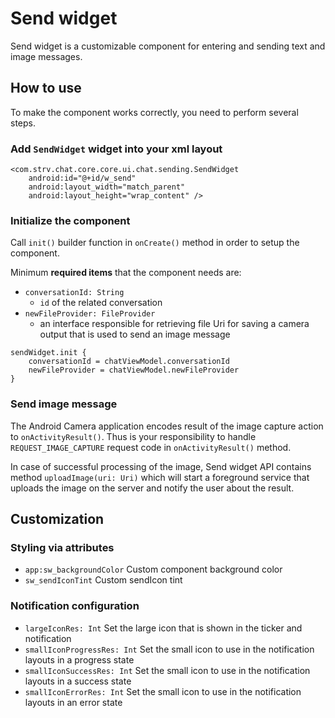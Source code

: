 # Send widget

Send widget is a customizable component for entering and sending text
and image messages. 

## How to use

To make the component works correctly, you need to perform several
steps.

### Add `SendWidget` widget into your xml layout

```
<com.strv.chat.core.core.ui.chat.sending.SendWidget
    android:id="@+id/w_send"
    android:layout_width="match_parent"
    android:layout_height="wrap_content" />
```
### Initialize the component
Call `init()` builder function in `onCreate()` method in order to setup
the component.

Minimum **required items** that the component needs are:
- `conversationId: String` 
  -   `id` of the related conversation
- `newFileProvider: FileProvider`
  - an interface responsible for retrieving file Uri for saving a camera
    output that is used to send an image message
     
```
sendWidget.init {
    conversationId = chatViewModel.conversationId
    newFileProvider = chatViewModel.newFileProvider
}
```

### Send image message
The Android Camera application encodes result of the image capture
action to `onActivityResult()`. Thus is your responsibility to handle
`REQUEST_IMAGE_CAPTURE` request code in `onActivityResult()` method.

In case of successful processing of the image, Send widget API contains
method `uploadImage(uri: Uri)` which will start a foreground service
that uploads the image on the server and notify the user about the
result.

## Customization

### Styling via attributes
- `app:sw_backgroundColor` Custom component background color
- `sw_sendIconTint` Custom sendIcon tint


### Notification configuration
- `largeIconRes: Int` Set the large icon that is shown in the ticker and
  notification
- `smallIconProgressRes: Int` Set the small icon to use in the
  notification layouts in a progress state
- `smallIconSuccessRes: Int` Set the small icon to use in the
  notification layouts in a success state
- `smallIconErrorRes: Int` Set the small icon to use in the notification
  layouts in an error state